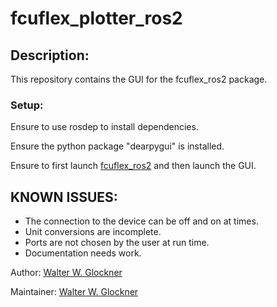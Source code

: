 # fcuflex_plotter_ros2

## Description:
This repository contains the GUI for the fcuflex_ros2 package.

### Setup:
Ensure to use rosdep to install dependencies.

Ensure the python package "dearpygui" is installed.

Ensure to first launch [fcuflex_ros2](https://github.com/wglockner/fcuflex_plotter_ros2.git) and then launch the GUI.

## KNOWN ISSUES:
* The connection to the device can be off and on at times.
* Unit conversions are incomplete.
* Ports are not chosen by the user at run time.
* Documentation needs work.


Author: [Walter W. Glockner](walter.w.glockner@gmail.com)

Maintainer: [Walter W. Glockner](walter.w.glockner@gmail.com)